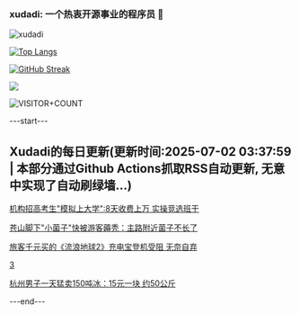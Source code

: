 ### xudadi: 一个热衷开源事业的程序员 👋

![xudadi](https://github-readme-stats-git-masterorgs-github-readme-stats-team.vercel.app/api?username=xudadi)

[![Top Langs](https://github-readme-stats.vercel.app/api/top-langs/?username=xudadi)](https://github.com/anuraghazra/github-readme-stats)

[![GitHub Streak](https://streak-stats.demolab.com?user=xudadi&locale=zh_Hans)](https://git.io/streak-stats)

![](https://raw.githubusercontent.com/xudadi/xudadi/main/assets/github-contribution-grid-snake.svg)

![VISITOR+COUNT](https://komarev.com/ghpvc/?username=xudadi&label=VISITOR+COUNT)


---start---

## Xudadi的每日更新(更新时间:2025-07-02 03:37:59 | 本部分通过Github Actions抓取RSS自动更新, 无意中实现了自动刷绿墙...)

[机构招高考生"模拟上大学":8天收费上万 实操竞选班干](https://m.163.com/news/article/K3DPNJR70514D3UH.html)

[苍山脚下"小菌子"快被游客薅秃：主路附近菌子不长了](https://m.163.com/news/article/K3DG3S0B053469M5.html)

[旅客千元买的《流浪地球2》充电宝登机受阻 无奈自弃](https://m.163.com/news/article/K3D81TDV053469M5.html)

[3](https://m.163.com/touch/news/sub/domestic)

[杭州男子一天猛卖150吨冰：15元一块 约50公斤](https://m.163.com/news/article/K3DPH2TT053469LG.html)

---end---
